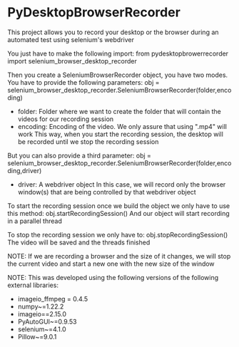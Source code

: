 # PyDesktopBrowserRecorder
 This project allows you to record your desktop or the browser during an automated test using selenium's webdriver
 
 You just have to make the following import:
 from pydesktopbrowerrecorder import selenium_browser_desktop_recorder
 
 Then you create a SeleniumBrowserRecorder object, you have two modes. You have to provide the following parameters:
 obj = selenium_browser_desktop_recorder.SeleniumBrowserRecorder(folder,encoding)
 - folder: Folder where we want to create the folder that will contain the videos for our recording session
 - encoding: Encoding of the video. We only assure that using ".mp4" will work
 This way, when you start the recording session, the desktop will be recorded until we stop the recording session
 
 But you can also provide a third parameter:
  obj = selenium_browser_desktop_recorder.SeleniumBrowserRecorder(folder,encoding,driver)
  - driver: A webdriver object
  In this case, we will record only the browser window(s) that are being controlled by that webdriver object
  
  To start the recording session once we build the object we only have to use this method:
  obj.startRecordingSession()
  And our object will start recording in a parallel thread
  
  To stop the recording session we only have to:
  obj.stopRecordingSession()
  The video will be saved and the threads finished
  
  NOTE: If we are recording a browser and the size of it changes, we will stop the current video and start a new one with the new
  size of the window
 
NOTE: This was developed using the following versions of the following external libraries:
- imageio_ffmpeg = 0.4.5 
- numpy~=1.22.2 
- imageio==2.15.0 
- PyAutoGUI~=0.9.53 
- selenium~=4.1.0 
- Pillow~=9.0.1